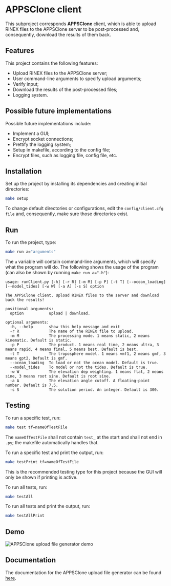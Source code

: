 
# APPSClone client

This subproject corresponds **APPSClone** client, which is able to upload RINEX files to the APPSClone server to be post-processed and, consequently, download the results of them back.

## Features

This project contains the following features:

* Upload RINEX files to the APPSClone server;
* User command-line arguments to specify upload arguments;
* Verify input;
* Download the results of the post-processed files;
* Logging system.

## Possible future implementations

Possible future implementations include:

* Implement a GUI;
* Encrypt socket connections;
* Prettify the logging system;
* Setup in makefile, according to the config file;
* Encrypt files, such as logging file, config file, etc.

## Installation

Set up the project by installing its dependencies and creating initial directories:

```bash
make setup
```

To change default directories or configurations, edit the `config/client.cfg file` and, consequently, make sure those directories exist.
    
## Run

To run the project, type:

```bash
make run a="arguments"
```

The `a` variable will contain command-line arguments, which will specify what the program will do. The following shows the usage of the program (can also be shown by running `make run a="-h"`):

```
usage: runClient.py [-h] [-r R] [-m M] [-p P] [-t T] [--ocean_loading] [--model_tides] [-w W] [-a A] [-s S] option

The APPSClone client. Upload RINEX files to the server and download back the results!

positional arguments:
  option           upload | download.

optional arguments:
  -h, --help       show this help message and exit
  -r R             The name of the RINEX file to upload.
  -m M             The processing mode. 1 means static, 2 means kinematic. Default is static.
  -p P             The product. 1 means real time, 2 means ultra, 3 means rapid, 4 means final, 5 means best. Default is best.
  -t T             The troposphere model. 1 means vmf1, 2 means gmf, 3 means gpt2. Default is gmf.
  --ocean_loading  To load or not the ocean model. Default is true.
  --model_tides    To model or not the tides. Default is true.
  -w W             The elevation dep weighting. 1 means flat, 2 means sine, 3 means root sine. Default is root sine.
  -a A             The elevation angle cutoff. A floating-point number. Default is 7.5.
  -s S             The solution period. An integer. Default is 300.
  ```


## Testing

To run a specific test, run:

```bash
make test tf=nameOfTestFile
```

The `nameOfTestFile` shall not contain `test_` at the start and shall not end in `.py`; the makefile automatically handles that.


To run a specific test and print the output, run:

```bash
make testPrint tf=nameOfTestFile
```

This is the recommended testing type for this project because the GUI will only be shown if printing is active.

To run all tests, run:

```bash
make testAll
```

To run all tests and print the output, run:
```bash
make testAllPrint
```

## Demo

![APPSClone upload file generator demo](https://user-images.githubusercontent.com/61360702/177223633-9581f65f-6a6e-40a3-a6ad-e1ed74700f12.gif)

## Documentation

The documentation for the APPSClone upload file generator can be found [here](https://github.com/DuarteArribas/APPSClone/tree/main/development/APPSClone_Client/docs).
